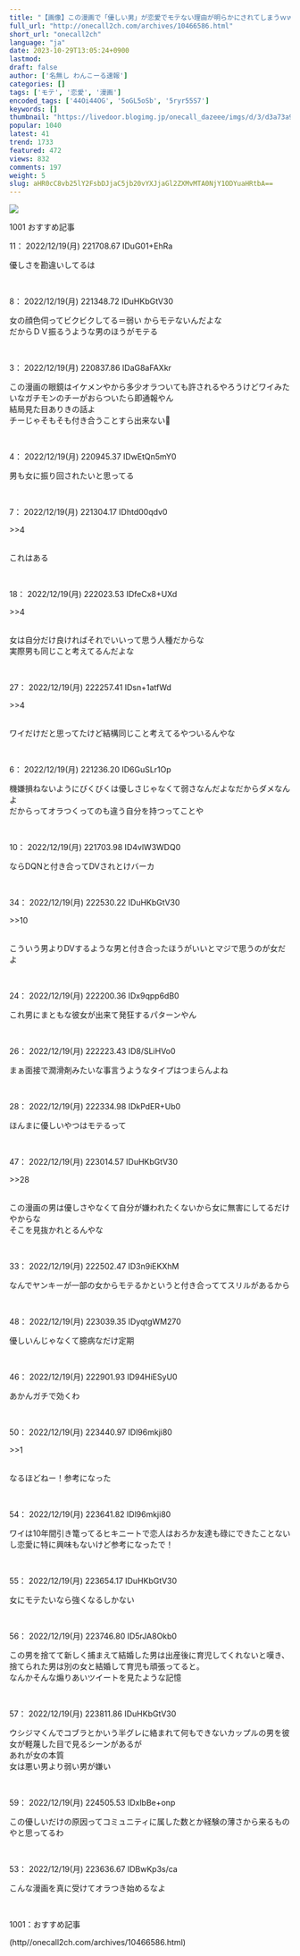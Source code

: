 ```yaml
---
title: "【画像】この漫画で「優しい男」が恋愛でモテない理由が明らかにされてしまうｗｗｗｗ "
full_url: "http://onecall2ch.com/archives/10466586.html"
short_url: "onecall2ch"
language: "ja"
date: 2023-10-29T13:05:24+0900
lastmod: 
draft: false
author: ['名無し わんこーる速報']
categories: []
tags: ['モテ', '恋愛', '漫画']
encoded_tags: ['44Oi44OG', '5oGL5oSb', '5ryr55S7']
keywords: []
thumbnail: "https://livedoor.blogimg.jp/onecall_dazeee/imgs/d/3/d3a73a98.jpg"
popular: 1040
latest: 41
trend: 1733
featured: 472
views: 832
comments: 197
weight: 5
slug: aHR0cC8vb25lY2FsbDJjaC5jb20vYXJjaGl2ZXMvMTA0NjY1ODYuaHRtbA==
---
```


![](https://livedoor.blogimg.jp/onecall_dazeee/imgs/d/3/d3a73a98.jpg)

<div> <p class='name2'> 1001 おすすめ記事</p> <p class='name2'>11： 2022/12/19(月) 221708.67 IDuG01+EhRa</p><p class='onecall'> 優しさを勘違いしてるは <br></p><br> <p class='name2'>8： 2022/12/19(月) 221348.72 IDuHKbGtV30</p><p class='onecall'> 女の顔色伺ってビクビクしてる＝弱い からモテないんだよな <br> だからＤＶ振るうような男のほうがモテる <br></p><br> <p class='name2'>3： 2022/12/19(月) 220837.86 IDaG8aFAXkr</p><p class='onecall'> この漫画の眼鏡はイケメンやから多少オラついても許されるやろうけどワイみたいなガチモンのチーがおらついたら即通報やん <br> 結局見た目ありきの話よ <br> チーじゃそもそも付き合うことすら出来ない🥺 <br></p><br> <p class='name2'>4： 2022/12/19(月) 220945.37 IDwEtQn5mY0</p><p class='onecall'> 男も女に振り回されたいと思ってる <br></p><br> <p class='name2'>7： 2022/12/19(月) 221304.17 IDhtd00qdv0</p><p class='onecall'> <p class='anchor'>>>4</p> <br> これはある <br></p><br> <p class='name2'>18： 2022/12/19(月) 222023.53 IDfeCx8+UXd</p><p class='onecall'> <p class='anchor'>>>4</p> <br> 女は自分だけ良ければそれでいいって思う人種だからな <br> 実際男も同じこと考えてるんだよな <br></p><br> <p class='name2'>27： 2022/12/19(月) 222257.41 IDsn+1atfWd</p><p class='onecall'> <p class='anchor'>>>4</p> <br> ワイだけだと思ってたけど結構同じこと考えてるやついるんやな <br></p><br> <p class='name2'>6： 2022/12/19(月) 221236.20 ID6GuSLr1Op</p><p class='onecall'> 機嫌損ねないようにびくびくは優しさじゃなくて弱さなんだよなだからダメなんよ <br> だからってオラつくってのも違う自分を持つってことや <br></p><br> <p class='name2'>10： 2022/12/19(月) 221703.98 ID4vlW3WDQ0</p><p class='onecall'> ならDQNと付き合ってDVされとけバーカ <br></p><br> <p class='name2'>34： 2022/12/19(月) 222530.22 IDuHKbGtV30</p><p class='onecall'> <p class='anchor'>>>10</p> <br> こういう男よりDVするような男と付き合ったほうがいいとマジで思うのが女だよ <br></p><br> <p class='name2'>24： 2022/12/19(月) 222200.36 IDx9qpp6dB0</p><p class='onecall'> これ男にまともな彼女が出来て発狂するパターンやん <br></p><br> <p class='name2'>26： 2022/12/19(月) 222223.43 ID8/SLiHVo0</p><p class='onecall'> まぁ面接で潤滑剤みたいな事言うようなタイプはつまらんよね <br></p><br> <p class='name2'>28： 2022/12/19(月) 222334.98 IDkPdER+Ub0</p><p class='onecall'> ほんまに優しいやつはモテるって <br></p><br> <p class='name2'>47： 2022/12/19(月) 223014.57 IDuHKbGtV30</p><p class='onecall'> <p class='anchor'>>>28</p> <br> この漫画の男は優しさやなくて自分が嫌われたくないから女に無害にしてるだけやからな <br> そこを見抜かれとるんやな <br></p><br> <p class='name2'>33： 2022/12/19(月) 222502.47 ID3n9iEKXhM</p><p class='onecall'> なんでヤンキーが一部の女からモテるかというと付き合っててスリルがあるから <br></p><br> <p class='name2'>48： 2022/12/19(月) 223039.35 IDyqtgWM270</p><p class='onecall'> 優しいんじゃなくて臆病なだけ定期 <br></p><br> <p class='name2'>46： 2022/12/19(月) 222901.93 ID94HiESyU0</p><p class='onecall'> あかんガチで効くわ <br></p><br> <p class='name2'>50： 2022/12/19(月) 223440.97 IDl96mkji80</p><p class='onecall'> <p class='anchor'>>>1</p> <br> なるほどねー！参考になった <br></p><br> <p class='name2'>54： 2022/12/19(月) 223641.82 IDl96mkji80</p><p class='onecall'> ワイは10年間引き篭ってるヒキニートで恋人はおろか友達も碌にできたことないし恋愛に特に興味もないけど参考になったで！ <br></p><br> <p class='name2'>55： 2022/12/19(月) 223654.17 IDuHKbGtV30</p><p class='onecall'> 女にモテたいなら強くなるしかない <br></p><br> <p class='name2'>56： 2022/12/19(月) 223746.80 ID5rJA8Okb0</p><p class='onecall'> この男を捨てて新しく捕まえて結婚した男は出産後に育児してくれないと嘆き、 <br> 捨てられた男は別の女と結婚して育児も頑張ってると。 <br> なんかそんな煽りあいツイートを見たような記憶 <br></p><br> <p class='name2'>57： 2022/12/19(月) 223811.86 IDuHKbGtV30</p><p class='onecall'> ウシジマくんでコブラとかいう半グレに絡まれて何もできないカップルの男を彼女が軽蔑した目で見るシーンがあるが <br> あれが女の本質 <br> 女は悪い男より弱い男が嫌い <br></p><br> <p class='name2'>59： 2022/12/19(月) 224505.53 IDxlbBe+onp</p><p class='onecall'> この優しいだけの原因ってコミュニティに属した数とか経験の薄さから来るものやと思ってるわ <br></p><br> <p class='name2'>53： 2022/12/19(月) 223636.67 IDBwKp3s/ca</p><p class='onecall'> こんな漫画を真に受けてオラつき始めるなよ <br></p><br> <p class='name2'>1001：おすすめ記事</p> </div>

(http//onecall2ch.com/archives/10466586.html)
